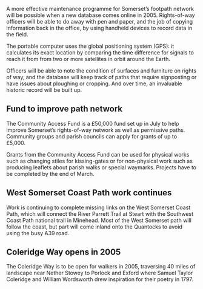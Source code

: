 A more effective maintenance programme for Somerset’s footpath network
will be possible when a new database comes online in 2005. Rights-of-way
officers will be able to do away with pen and paper, and the job of
copying information back in the office, by using handheld devices to
record data in the field.

The portable computer uses the global positioning system (GPS): it
calculates its exact location by comparing the time difference for
signals to reach it from from two or more satellites in orbit around the
Earth.

Officers will be able to note the condition of surfaces and furniture
on rights of way, and the database will keep track of paths that require
signposting or have issues about ploughing or cropping. And over time,
an invaluable historic record will be built up.

Fund to improve path network
----------------------------

The Community Access Fund is a £50,000 fund set up in July to help
improve Somerset’s rights-of-way network as well as permissive paths.
Community groups and parish councils can apply for grants of up to
£5,000.

Grants from the Community Access Fund can be used for physical works
such as changing stiles for kissing-gates or for non-physical work such
as producing leaflets about parish walks or special waymarks.
Projects have to be completed by the end of March.

West Somerset Coast Path work continues
---------------------------------------

Work is continuing to complete missing links on the West Somerset
Coast Path, which will connect the River Parrett Trail at Steart with
the Southwest Coast Path national trail in Minehead. Most of the West
Somerset path will follow the coast, but part will come inland onto the
Quantocks to avoid using the busy A39 road.

Coleridge Way opens in 2005
---------------------------

The Coleridge Way is to be open for walkers in 2005, traversing 40
miles of landscape near Nether Stowey to Porlock and Exford where Samuel
Taylor Coleridge and William Wordsworth drew inspiration for their
poetry in 1797.
